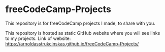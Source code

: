 # freeCodeCamp-Projects
This repository is for freeCodeCamp projects I made, to share with you.

This repository is hosted as static GitHub website where you will see links to my projects.
Link of website: https://arnoldasstrukcinskas.github.io/freeCodeCamp-Projects/
